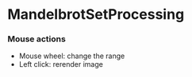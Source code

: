 # MandelbrotSetProcessing

### Mouse actions
- Mouse wheel: change the range
- Left click: rerender image